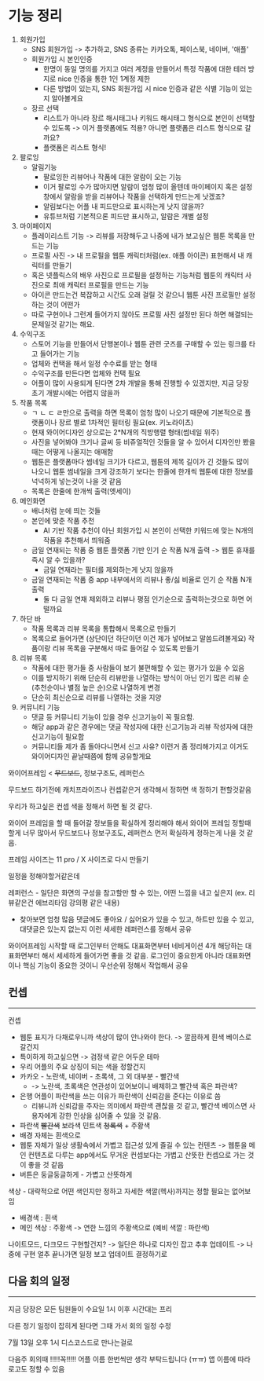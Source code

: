# 기능 정리



1. 회원가입
   - SNS 회원가입 -> 추가하고, SNS 종류는 카카오톡, 페이스북, 네이버, '애플'
   - 회원가입 시 본인인증
     - 한명이 동일 명의를 가지고 여러 계정을 만들어서 특정 작품에 대한 테러 방지로 nice 인증을 통한 1인 1계정 제한
     - 다른 방법이 있는지, SNS 회원가입 시 nice 인증과 같은 식별 기능이 있는지 알아볼게요
   - 장르 선택
     - 리스트가 아니라 장르 해시태그나 키워드 해시태그 형식으로 본인이 선택할 수 있도록 -> 이거 플랫폼에도 적용? 아니면 플랫폼은 리스트 형식으로 갈까요?
     - 플랫폼은 리스트 형식!
2. 팔로잉
   - 알림기능
     - 팔로잉한 리뷰어나 작품에 대한 알람이 오는 기능
     - 이거 팔로잉 수가 많아지면 알람이 엄청 많이 올텐데 마이페이지 혹은 설정 창에서 알람을 받을 리뷰어나 작품을 선택하게 만드는게 낫겠죠?
     - 알림보다는 어플 내 피드만으로 표시하는게 낫지 않을까?
     - 유튜브처럼 기본적으론 피드만 표시하고, 알람은 개별 설정
3. 마이페이지
   - 플레이리스트 기능 -> 리뷰를 저장해두고 나중에 내가 보고싶은 웹툰 목록을 만드는 기능
   - 프로필 사진 -> 내 프로필을 웹툰 캐릭터처럼(ex. 애플 아이콘) 표현해서 내 캐릭터를 만들기
   - 혹은 넷플릭스의 배우 사진으로 프로필을 설정하는 기능처럼 웹툰의 캐릭터 사진으로 최애 캐릭터 프로필을 만드는 기능
   - 아이콘 만드는건 복잡하고 시간도 오래 걸릴 것 같으니 웹툰 사진 프로필만 설정하는 것이 어떤가
   - 따로 구현이나 그런게 들어가지 않아도 프로필 사진 설정만 된다 하면 해결되는 문제일것 같기는 해요.
4. 수익구조
   - 스토어 기능을 만들어서 단행본이나 웹툰 관련 굿즈를 구매할 수 있는 링크를 타고 들어가는 기능
   - 업체와 컨택을 해서 일정 수수료를 받는 형태
   - 수익구조를 만든다면 업체와 컨택 필요
   - 어플이 많이 사용되게 된다면 2차 개발을 통해 진행할 수 있겠지만, 지금 당장 초기 개발시에는 어렵지 않을까
5. 작품 목록
   - ㄱ ㄴ ㄷ ㄹ만으로 출력을 하면 목록이 엄청 많이 나오기 때문에 기본적으로 플랫폼이나 장르 별로 1차적인 필터링 필요(ex. 키노라이츠)
   - 현재 와이어디자인 상으로는 2*N개의 직방행렬 형태(썸네일 위주)
   - 사진을 넣어봐야 크기나 글씨 등 비쥬얼적인 것들을 알 수 있어서 디자인만 봤을 때는 어떻게 나올지는 애매함
   - 웹툰은 플랫폼마다 썸네일 크기가 다르고, 웹툰의 제목 길이가 긴 것들도 많이 나오니 웹툰 썸네일을 크게 강조하기 보다는 한줄에 한개씩 웹툰에 대한 정보를 넉넉하게 넣는것이 나을 것 같음
   - 목록은 한줄에 한개씩 출력(엣세이)
6. 메인화면
   - 배너처럼 눈에 띄는 것들
   - 본인에 맞춘 작품 추천
     - AI 기반 작품 추천이 아닌 회원가입 시 본인이 선택한 키워드에 맞는 N개의 작품을 추천해서 띄워줌
   - 금일 연재되는 작품 중 웹툰 플랫폼 기반 인기 순 작품 N개 출력 -> 웹툰 휴재를 즉시 알 수 있을까?
     - 금일 연재라는 필터를 제외하는게 낫지 않을까
   - 금일 연재되는 작품 중 app 내부에서의 리뷰나 좋/싫 비율로 인기 순 작품 N개 출력
     - 둘 다 금일 연재 제외하고 리뷰나 평점 인기순으로 출력하는것으로 하면 어떨까요
7. 하단 바
   - 작품 목록과 리뷰 목록을 통합해서 목록으로 만들기
   - 목록으로 들어가면 (상단이던 하단이던 이건 제가 넣어보고 말씀드려볼게요) 작품이랑 리뷰 목록을 구분해서 따로 들어갈 수 있도록 만들기
8. 리뷰 목록
   - 작품에 대한 평가들 중 사람들이 보기 불편해할 수 있는 평가가 있을 수 있음
   - 이를 방지하기 위해 단순히 리뷰만을 나열하는 방식이 아닌 인기 많은 리뷰 순(추천순이나 별점 높은 순)으로 나열하게 변경
   - 단순히 최신순으로 리뷰를 나열하는 것을 지양
9. 커뮤니티 기능
   - 댓글 등 커뮤니티 기능이 있을 경우 신고기능이 꼭 필요함.
   - 해당 app과 같은 경우에는 댓글 작성자에 대한 신고기능과 리뷰 작성자에 대한 신고기능이 필요함
   - 커뮤니티들 제가 좀 돌아다니면서 신고 사유? 이런거 좀 정리해가지고 이거도 와이어디자인 끝날때쯤에 함께 공유할게요



와이어프레임 < ~~무드보드~~, 정보구조도, 레퍼런스

무드보드 하기전에 캐치프라이즈나 컨셉같은거 생각해서 정하면 색 정하기 편할것같음

우리가 하고싶은 컨셉 색을 정해서 하면 될 것 같다.

와이어 프레임을 할 때 들어갈 정보들을 확실하게 정리해야 해서 와이어 프레임 정할때 할게 너무 많아서 무드보드나 정보구조도, 레퍼런스 먼저 확실하게 정하는게 나을 것 같음.

프레임 사이즈는 11 pro / X 사이즈로 다시 만들기

일정을 정해야할거같은데

레퍼런스 - 일단은 화면의 구성을 참고할만 할 수 있는, 어떤 느낌을 내고 싶은지 (ex. 리뷰같은건 에브리타임 강의평 같은 내용)

- 찾아보면 엄청 많음 댓글에도 좋아요 / 싫어요가 있을 수 있고, 하트만 있을 수 있고, 대댓글은 있는지 없는지 이런 세세한 레퍼런스를 정해서 공유

와이어프레임 시작할 때 로그인부터 안해도 대표화면부터 네비게이션 4개 해당하는 대표화면부터 해서 세세하게 들어가면 좋을 것 같음. 로그인이 중요한게 아니라 대표화면이나 핵심 기능이 중요한 것이니 우선순위 정해서 작업해서 공유



## 컨셉

-----

컨셉 

- 웹툰 표지가 다채로우니까 색상이 많이 안나와야 한다. -> 깔끔하게 흰색 베이스로 갈건지
- 특이하게 하고싶으면 -> 검정색 같은 어두운 테마
- 우리 어플의 주요 상징이 되는 색을 정할건지 
- 카카오 - 노란색, 네이버 - 초록색, 그 외 대부분 - 빨간색
  - -> 노란색, 초록색은 연관성이 있어보이니 배제하고 빨간색 혹은 파란색?
- 은행 어플이 파란색을 쓰는 이유가 파란색이 신뢰감을 준다는 이유로 씀
  - 리뷰니까 신뢰감을 주자는 의미에서 파란색 괜찮을 것 같고, 빨간색 베이스면 사용자에게 강한 인상을 심어줄 수 있을 것 같음.
- 파란색 ~~빨간색~~ 보라색 민트색 ~~청록색~~ + 주황색 
- 배경 자체는 흰색으로 
- 웹툰 자체가 일상 생활속에서 가볍고 접근성 있게 즐길 수 있는 컨텐츠 -> 웹툰을 메인 컨텐츠로 다루는 app에서도 무거운 컨셉보다는 가볍고 산뜻한 컨셉으로 가는 것이 좋을 것 같음
- 버튼은 둥글둥글하게 - 가볍고 산뜻하게

색상 - 대략적으로 어떤 색인지만 정하고 자세한 색깔(헥사)까지는 정할 필요는 없어보임

- 배경색 : 흰색
- 메인 색상 : 주황색 -> 연한 느낌의 주황색으로   (예비 색깔 : 파란색)



나이트모드, 다크모드 구현할건지? -> 일단은 하나로 디자인 잡고 추후 업데이트 -> 나중에 구현 얼추 끝나가면 일정 보고 업데이트 결정하기로



## 다음 회의 일정

----

지금 당장은 모든 팀원들이 수요일 1시 이후 시간대는 프리

다른 정기 일정이 잡히게 된다면 그때 가서 회의 일정 수정

7월 13일 오후 1시 디스코스드로 만나는걸로

다음주 회의때 !!!!!꼭!!!!! 어플 이름 한번씩만 생각 부탁드립니다 (ㅠㅠ) 앱 이름에 따라 로고도 정할 수 있음


